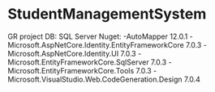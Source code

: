 # StudentManagementSystem
GR project
DB: SQL Server
Nuget: 
-AutoMapper 12.0.1
-Microsoft.AspNetCore.Identity.EntityFrameworkCore 7.0.3
-Microsoft.AspNetCore.Identity.UI 7.0.3
-Microsoft.EntityFrameworkCore.SqlServer 7.0.3
-Microsoft.EntityFrameworkCore.Tools 7.0.3
-Microsoft.VisualStudio.Web.CodeGeneration.Design 7.0.4
